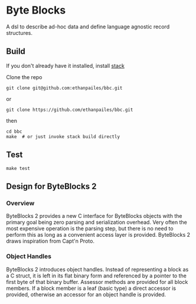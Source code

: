 # Byte Blocks

A dsl to describe ad-hoc data and define language agnostic record structures.

## Build

If you don't already have it installed, install
[stack](https://github.com/commercialhaskell/stack)

Clone the repo

    git clone git@github.com:ethanpailes/bbc.git

or

    git clone https://github.com/ethanpailes/bbc.git

then

    cd bbc
    make  # or just invoke stack build directly

## Test

    make test

## Design for ByteBlocks 2

### Overview

ByteBlocks 2 provides a new C interface for ByteBlocks objects with the primary
goal being zero parsing and serialization overhead. Very often the most expensive
operation is the parsing step, but there is no need to perform this as long as
a convenient access layer is provided. ByteBlocks 2 draws inspiration from
Capt'n Proto.

### Object Handles

ByteBlocks 2 introduces object handles. Instead of representing a block
as a C struct, it is left in its flat binary form and referenced by a
pointer to the first byte of that binary buffer. Assessor methods are
provided for all block members. If a block member is a leaf (basic type)
a direct accessor is provided, otherwise an accessor for an object handle
is provided.

